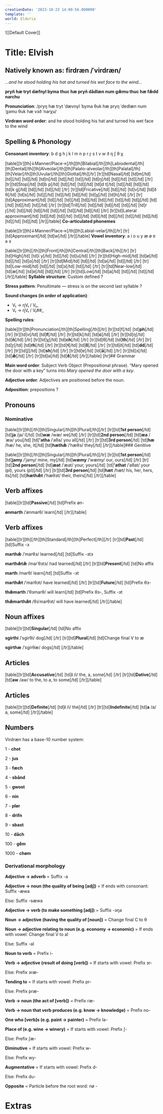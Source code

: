 ```yaml
---
creationDate: '2023-10-23 14:09:56.000000'
template: ''
world: Eldoria
---
```

![[Default Cover]]

# Title: Elvish

## Natively known as: **firdræn** /ˈvirdræn/

*...and he stood holding his hat and turned his wet face to the wind...*

**pryñ hæ tryt dæfnyl byma thuc hæ pryñ dådlæn num gæ̊mu thuc hæ fæ̊dd narchu**

**Pronunciation**: /pryŋ hæ tryt ˈdævnyl ˈbyma θuk hæ pryŋ ˈdɐdlæn num ˈgɜmu θuk hæ vɜð ˈnarχu/ 

**Virdræn word order**: and he stood holding his hat and turned his wet face to the wind

## Spelling & Phonology

**Consonant inventory**: b d g h j k l m n p r r̥ s t v w ð ŋ ʃ θ χ

[table][tr][th]↓Manner/Place→[/th][th]Bilabial[/th][th]Labiodental[/th][th]Dental[/th][th]Alveolar[/th][th]Palato-alveolar[/th][th]Palatal[/th][th]Velar[/th][th]Uvular[/th][th]Glottal[/th][/tr]
[tr][td]Nasal[/td]
[td]m[/td]
[td][/td]
[td][/td]
[td]n[/td]
[td][/td]
[td][/td]
[td]ŋ[/td]
[td][/td]
[td][/td]
[/tr]
[tr][td]Stop[/td]
[td]b p[/td]
[td][/td]
[td][/td]
[td]d t[/td]
[td][/td]
[td][/td]
[td]k g[/td]
[td][/td]
[td][/td]
[/tr]
[tr][td]Fricative[/td]
[td][/td]
[td]v[/td]
[td]ð θ[/td]
[td]s[/td]
[td]ʃ[/td]
[td][/td]
[td][/td]
[td]χ[/td]
[td]h[/td]
[/tr]
[tr][td]Approximant[/td]
[td][/td]
[td][/td]
[td][/td]
[td][/td]
[td][/td]
[td]j[/td]
[td][/td]
[td][/td]
[td][/td]
[/tr]
[tr][td]Trill[/td]
[td][/td]
[td][/td]
[td][/td]
[td]r r̥[/td]
[td][/td]
[td][/td]
[td][/td]
[td][/td]
[td][/td]
[/tr]
[tr][td]Lateral approximant[/td]
[td][/td]
[td][/td]
[td][/td]
[td]l[/td]
[td][/td]
[td][/td]
[td][/td]
[td][/td]
[td][/td]
[/tr][/table]
**Co-articulated phonemes**

[table][tr][th]↓Manner/Place→[/th][th]Labial-velar[/th][/tr]
[tr][td]Approximant[/td]
[td]w[/td]
[/tr][/table]
**Vowel inventory**: a i o u y æ ø ɐ ə ɜ

[table][tr][th][/th][th]Front[/th][th]Central[/th][th]Back[/th][/tr]
[tr][td]High[/td]
[td]i y[/td]
[td][/td]
[td]u[/td]
[/tr]
[tr][td]High-mid[/td]
[td]ø[/td]
[td][/td]
[td]o[/td]
[/tr]
[tr][td]Mid[/td]
[td][/td]
[td]ə[/td]
[td][/td]
[/tr]
[tr][td]Low-mid[/td]
[td][/td]
[td]ɜ[/td]
[td][/td]
[/tr]
[tr][td]Near-low[/td]
[td]æ[/td]
[td]ɐ[/td]
[td][/td]
[/tr]
[tr][td]Low[/td]
[td]a[/td]
[td][/td]
[td][/td]
[/tr][/table]
**Syllable structure**: Custom defined ?

**Stress pattern**: Penultimate — stress is on the second last syllable ?

**Sound changes (in order of application)**:


- V₁ → ɳV₁ / V₁_
- V₁ → ɳV₁ / V₁##_


**Spelling rules**:

[table][tr][th]Pronunciation[/th][th]Spelling[/th][/tr]
[tr][td]f[/td]
[td]**ph**[/td]
[/tr]
[tr][td]v[/td]
[td]**f**[/td]
[/tr]
[tr][td]k[/td]
[td]**c**[/td]
[/tr]
[tr][td]ŋ[/td]
[td]**ñ**[/td]
[/tr]
[tr][td]χ[/td]
[td]**ch**[/td]
[/tr]
[tr][td]θ[/td]
[td]**th**[/td]
[/tr]
[tr][td]r̥[/td]
[td]**rh**[/td]
[/tr]
[tr][td]ɬ[/td]
[td]**ll**[/td]
[/tr]
[tr][td]ð[/td]
[td]**dd**[/td]
[/tr]
[tr][td]ʃ[/td]
[td]**sh**[/td]
[/tr]
[tr][td]ɐ[/td]
[td]**å**[/td]
[/tr]
[tr][td]ɜ[/td]
[td]**æ̊**[/td]
[/tr]
[tr][td]ə[/td]
[td]**e̊**[/td]
[/tr][/table]
[hr]## Grammar

**Main word order**: Subject Verb Object (Prepositional phrase). “Mary opened the door with a key” turns into *Mary opened the door with a key*.

**Adjective order**: Adjectives are positioned before the noun.

**Adposition**: prepositions ?

## Pronouns

### Nominative

[table][tr][th][/th][th]Singular[/th][th]Plural[/th][/tr]
[tr][td]**1st person**[/td]
[td]**ja** /ja/ 
I[/td]
[td]**wæ** /wæ/ 
we[/td]
[/tr]
[tr][td]**2nd person**[/td]
[td]**æa** /ˈæa/ 
you[/td]
[td]**'atha** /ˈaθa/ 
you all[/td]
[/tr]
[tr][td]**3rd person**[/td]
[td]**hæ** /hæ/ 
he, she, it[/td]
[td]**hæthæ̊** /ˈhæθɜ/ 
they[/td]
[/tr][/table]### Genitive

[table][tr][th][/th][th]Singular[/th][th]Plural[/th][/tr]
[tr][td]**1st person**[/td]
[td]**jamy** /ˈjamy/ 
mine, my[/td]
[td]**wæmy** /ˈwæmy/ 
our, ours[/td]
[/tr]
[tr][td]**2nd person**[/td]
[td]**æat** /ˈæat/ 
your, yours[/td]
[td]**'athat** /ˈaθat/ 
your (pl), yours (pl)[/td]
[/tr]
[tr][td]**3rd person**[/td]
[td]**hæt** /hæt/ 
his, her, hers, its[/td]
[td]**hæthæ̊t** /ˈhæθɜt/ 
their, theirs[/td]
[/tr][/table]
## Verb affixes

[table][tr][td]**Passive**[/td]
[td]Prefix øn-

**ønmarth** /ˈønmarθ/ 
learn[/td]
[/tr][/table]
## Verb affixes

[table][tr][th][/th][th]Standard[/th][th]Perfect[/th][/tr]
[tr][td]**Past**[/td]
[td]Suffix -ɜ

**marthæ̊** /ˈmarθɜ/ 
learned[/td]
[td]Suffix -ɜtɜ

**marthæ̊tæ̊** /marˈθɜtɜ/ 
had learned[/td]
[/tr]
[tr][td]**Present**[/td]
[td]No affix

**marth** /marθ/ 
learn[/td]
[td]Suffix -ɜt

**marthæ̊t** /ˈmarθɜt/ 
have learned[/td]
[/tr]
[tr][td]**Future**[/td]
[td]Prefix θɜ-

**thæ̊marth** /ˈθɜmarθ/ 
will learn[/td]
[td]Prefix θɜ-, Suffix -ɜt

**thæ̊marthæ̊t** /θɜˈmarθɜt/ 
will have learned[/td]
[/tr][/table]
## Noun affixes

[table][tr][td]**Singular**[/td]
[td]No affix

**sgirthi** /ˈsgirθi/ 
dog[/td]
[/tr]
[tr][td]**Plural**[/td]
[td]Change final V to æ

**sgirthæ** /ˈsgirθæ/ 
dogs[/td]
[/tr][/table]
## Articles

[table][tr][td]**Accusative**[/td]
[td]**i** /i/ 
the, a, some[/td]
[/tr]
[tr][td]**Dative**[/td]
[td]**aw** /aw/ 
to the, to a, to some[/td]
[/tr][/table]
## Articles

[table][tr][td]**Definite**[/td]
[td]**i** /i/ 
the[/td]
[/tr]
[tr][td]**Indefinite**[/td]
[td]**a** /a/ 
a, some[/td]
[/tr][/table]
## Numbers

Virdræn has a base-10 number system:

1 - **chot**

2 - **jus**

3 - **fæch**

4 - **sbånd**

5 - **gwost**

6 - **nin**

7 - **plør**

8 - **drifn**

9 - **sbast**

10 - **dåch**

100 - **ge̊m**

1000 - **chøm**



### Derivational morphology

**Adjective → adverb** = Suffix -a

**Adjective → noun (the quality of being [adj])** = If ends with consonant: Suffix -æwa

Else: Suffix -sæwa

**Adjective → verb (to make something [adj])** = Suffix -ɜŋa

**Noun → adjective (having the quality of [noun])** = Change final C to θ

**Noun → adjective relating to noun (e.g. economy → economic)** = If ends with vowel: Change final V to al

Else: Suffix -al

**Noun to verb** = Prefix i-

**Verb → adjective (result of doing [verb])** = If starts with vowel: Prefix ɜr-

Else: Prefix ɜræ-

**Tending to** = If starts with vowel: Prefix pr-

Else: Prefix præ-

**Verb → noun (the act of [verb])** = Prefix ræ-

**Verb → noun that verb produces (e.g. know → knowledge)** = Prefix no-

**One who [verb]s (e.g. paint → painter)** = Prefix lə-

**Place of (e.g. wine → winery)** = If starts with vowel: Prefix ʃ-

Else: Prefix ʃæ-

**Diminutive** = If starts with vowel: Prefix w-

Else: Prefix wy-

**Augmentative** = If starts with vowel: Prefix d-

Else: Prefix du-

**Opposite** = Particle before the root word: nø -

# Extras

